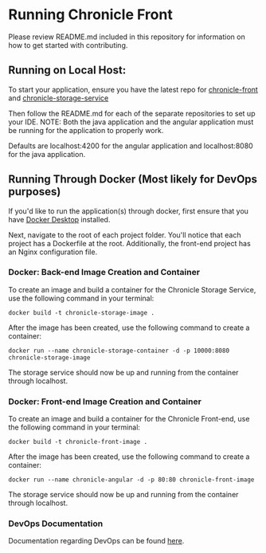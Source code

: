 # Running Chronicle Front

Please review README.md included in this repository for information on how to get started with contributing.

## Running on Local Host:

To start your application, ensure you have the latest repo for [chronicle-front](https://github.com/919-BenAraythel-Chronicle/chronicle-front) and [chronicle-storage-service](https://github.com/919-BenAraythel-Chronicle/chronicle-storage-service)

Then follow the README.md for each of the separate repositories to set up your IDE.
NOTE: Both the java application and the angular application must be running for the application to properly work.

Defaults are localhost:4200 for the angular application and localhost:8080 for the java application.

## Running Through Docker (Most likely for DevOps purposes)

If you'd like to run the application(s) through docker, first ensure that you have [Docker Desktop](https://www.docker.com/products/docker-desktop) installed.

Next, navigate to the root of each project folder. You'll notice that each project has a Dockerfile at the root. Additionally, the front-end project has an Nginx configuration file.

### Docker: Back-end Image Creation and Container

To create an image and build a container for the Chronicle Storage Service, use the following command in your terminal:

```
docker build -t chronicle-storage-image .
```

After the image has been created, use the following command to create a container:

```
docker run --name chronicle-storage-container -d -p 10000:8080 chronicle-storage-image
```

The storage service should now be up and running from the container through localhost.

### Docker: Front-end Image Creation and Container

To create an image and build a container for the Chronicle Front-end, use the following command in your terminal:

```
docker build -t chronicle-front-image .
```

After the image has been created, use the following command to create a container:

```
docker run --name chronicle-angular -d -p 80:80 chronicle-front-image
```

The storage service should now be up and running from the container through localhost.

### DevOps Documentation

Documentation regarding DevOps can be found [here](https://docs.google.com/document/d/1BkgVkMa7aWO8WY3zZo_ClPPBCZQtGbkbkL5iU0HmvU8/edit?usp=sharing).
